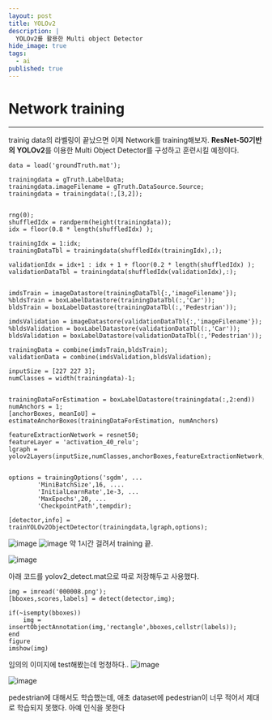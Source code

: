 ```yaml
---
layout: post
title: YOLOv2
description: |
  YOLOv2를 활용한 Multi object Detector
hide_image: true
tags:
  - ai
published: true
---
```



# Network training
* * *
trainig data의 라벨링이 끝났으면 이제 Network를 training해보자. **ResNet-50기반의 YOLOv2**를 이용한 Multi Object Detector를 구성하고 훈련시킬 예정이다.

```
data = load('groundTruth.mat');

trainingdata = gTruth.LabelData;
trainingdata.imageFilename = gTruth.DataSource.Source;
trainingdata = trainingdata(:,[3,2]);


rng(0);
shuffledIdx = randperm(height(trainingdata));
idx = floor(0.8 * length(shuffledIdx) );

trainingIdx = 1:idx;
trainingDataTbl = trainingdata(shuffledIdx(trainingIdx),:);

validationIdx = idx+1 : idx + 1 + floor(0.2 * length(shuffledIdx) );
validationDataTbl = trainingdata(shuffledIdx(validationIdx),:);


imdsTrain = imageDatastore(trainingDataTbl{:,'imageFilename'});
%bldsTrain = boxLabelDatastore(trainingDataTbl(:,'Car'));
bldsTrain = boxLabelDatastore(trainingDataTbl(:,'Pedestrian'));

imdsValidation = imageDatastore(validationDataTbl{:,'imageFilename'});
%bldsValidation = boxLabelDatastore(validationDataTbl(:,'Car'));
bldsValidation = boxLabelDatastore(validationDataTbl(:,'Pedestrian'));

trainingData = combine(imdsTrain,bldsTrain);
validationData = combine(imdsValidation,bldsValidation);

inputSize = [227 227 3];
numClasses = width(trainingdata)-1;


trainingDataForEstimation = boxLabelDatastore(trainingdata(:,2:end))
numAnchors = 1;
[anchorBoxes, meanIoU] = estimateAnchorBoxes(trainingDataForEstimation, numAnchors)

featureExtractionNetwork = resnet50;
featureLayer = 'activation_40_relu';
lgraph = yolov2Layers(inputSize,numClasses,anchorBoxes,featureExtractionNetwork,featureLayer);


options = trainingOptions('sgdm', ...
        'MiniBatchSize',16, ....
        'InitialLearnRate',1e-3, ...
        'MaxEpochs',20, ... 
        'CheckpointPath',tempdir);

[detector,info] = trainYOLOv2ObjectDetector(trainingdata,lgraph,options);
```
   
![image](https://user-images.githubusercontent.com/69246778/130449646-5d35e328-abea-4e27-8d45-964f4af5beaf.png)
![image](https://user-images.githubusercontent.com/69246778/130463969-8a6d1742-58e8-44ae-b83a-6da2e68b84b7.png)
약 1시간 걸려서 training 끝.


![image](https://user-images.githubusercontent.com/69246778/130472940-491c8fb2-9b8a-47fc-9585-315950d2a246.png)

아래 코드를 yolov2_detect.mat으로 따로 저장해두고 사용했다.
```
img = imread('000008.png');
[bboxes,scores,labels] = detect(detector,img);

if(~isempty(bboxes))
    img = insertObjectAnnotation(img,'rectangle',bboxes,cellstr(labels));
end
figure
imshow(img)
```
임의의 이미지에 test해봤는데 멍청하다..
![image](https://user-images.githubusercontent.com/69246778/130473090-c00d725d-666d-4d06-bf98-4dc13e266cea.png)
   
![image](https://user-images.githubusercontent.com/69246778/130474158-964b8dba-205f-4607-a945-fbfdac4d05d6.png)
   
pedestrian에 대해서도 학습했는데, 애초 dataset에 pedestrian이 너무 적어서 제대로 학습되지 못했다. 아예 인식을 못한다

